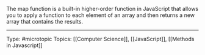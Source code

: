 The map function is a built-in higher-order function in JavaScript that allows you to apply a function to each element of an array and then returns a new array that contains the results.

___
Type: #microtopic 
Topics: [[Computer Science]], [[JavaScript]], [[Methods in Javascript]]

